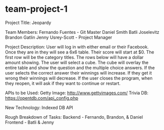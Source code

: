 # team-project-1


Project Title: 
Jeopardy

Team Members:
Fernando Fuentes - Git Master
Daniel Smith 
Batli Joselevitz
Brandon Gatlin
Jenny Usrey-Scott - Project Manager

Project Description:
User will log in with either email or their Facebook. Once they are in they will see a 6x6 table. Their score will start at $0. The first row will be the category titles. The rows below will have a dollar amount showing. The user will select a cube. The cube will overlay the entire table and show the question and the multiple choice answers. If the user selects the correct answer their winnings will increase. If they get it wrong their winnings will decrease. If the user closes the program, when they reopen, it will ask if they want to continue or restart.

APIs to be Used:
Getty Image: http://www.gettyimages.com/
Trivia DB: https://opentdb.com/api_config.php

New Technology:
Indexed DB API

Rough Breakdown of Tasks:
Backend - Fernando, Brandon, & Daniel
Frontend - Batli & Jenny

